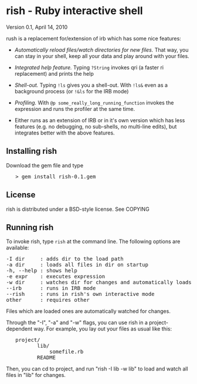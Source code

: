 rish - Ruby interactive shell
=============================

Version 0.1, April 14, 2010

rush is a replacement for/extension of irb which has some nice
features:

- _Automatically reload files/watch directories for new
  files._ That way, you can stay in your shell, keep all your data
  and play around with your files.

- _Integrated help feature._ Typing `?String` invokes qri (a faster
  ri replacement) and prints the help

- _Shell-out._ Typing `!ls` gives you a shell-out. With `!ls&` even
  as a background process (or `!&ls` for the IRB mode)

- _Profiling._ With `@p some_really_long_running_function` invokes
  the expression and runs the profiler at the same time.

- Either runs as an extension of IRB or in it's own version which has
  less features (e.g. no debugging, no sub-shells, no multi-line
  edits), but integrates better with the above features.

Installing rish
---------------

Download the gem file and type

<pre>
   > gem install rish-0.1.gem
</pre>

License
-------

rish is distributed under a BSD-style license. See COPYING

Running rish
------------

To invoke rish, type `rish` at the command line. The following
options are available:

<pre>
-I dir     : adds dir to the load path
-a dir     : loads all files in dir on startup
-h, --help : shows help
-e expr    : executes expression
-w dir     : watches dir for changes and automatically loads those
--irb      : runs in IRB mode
--rish     : runs in rish's own interactive mode
other	   : requires other
</pre>

Files which are loaded ones are automatically watched for changes.

Through the "-I", "-a" and "-w" flags, you can use rish in a
project-dependent way. For example, you lay out your files as usual
like this:

<pre>
   project/
          lib/
              somefile.rb
          README
</pre>

Then, you can cd to project, and run "rish -I lib -w lib" to load
and watch all files in "lib" for changes.